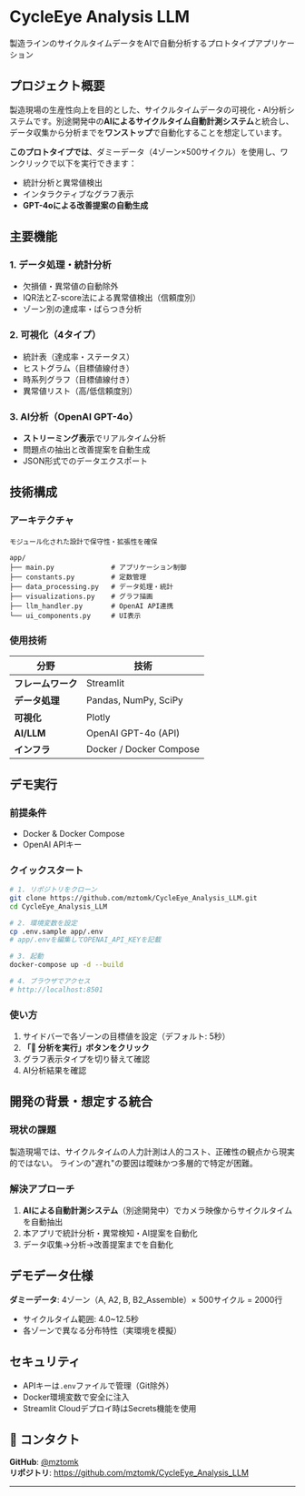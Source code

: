 # CycleEye Analysis LLM

製造ラインのサイクルタイムデータをAIで自動分析するプロトタイプアプリケーション

## プロジェクト概要

製造現場の生産性向上を目的とした、サイクルタイムデータの可視化・AI分析システムです。別途開発中の**AIによるサイクルタイム自動計測システム**と統合し、データ収集から分析までを**ワンストップ**で自動化することを想定しています。

**このプロトタイプでは**、ダミーデータ（4ゾーン×500サイクル）を使用し、ワンクリックで以下を実行できます：
- 統計分析と異常値検出
- インタラクティブなグラフ表示
- **GPT-4oによる改善提案の自動生成**

## 主要機能

### 1. データ処理・統計分析
- 欠損値・異常値の自動除外
- IQR法とZ-score法による異常値検出（信頼度別）
- ゾーン別の達成率・ばらつき分析

### 2. 可視化（4タイプ）
- 統計表（達成率・ステータス）
- ヒストグラム（目標値線付き）
- 時系列グラフ（目標値線付き）
- 異常値リスト（高/低信頼度別）

### 3. AI分析（OpenAI GPT-4o）
- **ストリーミング表示**でリアルタイム分析
- 問題点の抽出と改善提案を自動生成
- JSON形式でのデータエクスポート

## 技術構成

### アーキテクチャ

```
モジュール化された設計で保守性・拡張性を確保

app/
├── main.py              # アプリケーション制御
├── constants.py         # 定数管理
├── data_processing.py   # データ処理・統計
├── visualizations.py    # グラフ描画
├── llm_handler.py       # OpenAI API連携
└── ui_components.py     # UI表示
```

### 使用技術

| 分野 | 技術 |
|-----|------|
| **フレームワーク** | Streamlit |
| **データ処理** | Pandas, NumPy, SciPy |
| **可視化** | Plotly |
| **AI/LLM** | OpenAI GPT-4o (API) |
| **インフラ** | Docker / Docker Compose |

## デモ実行

### 前提条件
- Docker & Docker Compose
- OpenAI APIキー

### クイックスタート

```bash
# 1. リポジトリをクローン
git clone https://github.com/mztomk/CycleEye_Analysis_LLM.git
cd CycleEye_Analysis_LLM

# 2. 環境変数を設定
cp .env.sample app/.env
# app/.envを編集してOPENAI_API_KEYを記載

# 3. 起動
docker-compose up -d --build

# 4. ブラウザでアクセス
# http://localhost:8501
```

### 使い方

1. サイドバーで各ゾーンの目標値を設定（デフォルト: 5秒）
2. **「🚀 分析を実行」ボタンをクリック**
3. グラフ表示タイプを切り替えて確認
4. AI分析結果を確認

## 開発の背景・想定する統合

### 現状の課題
製造現場では、サイクルタイムの人力計測は人的コスト、正確性の観点から現実的ではない。
ラインの"遅れ"の要因は曖昧かつ多層的で特定が困難。

### 解決アプローチ
1. **AIによる自動計測システム**（別途開発中）でカメラ映像からサイクルタイムを自動抽出
2. 本アプリで統計分析・異常検知・AI提案を自動化
3. データ収集→分析→改善提案までを自動化

## デモデータ仕様

**ダミーデータ**: 4ゾーン（A, A2, B, B2_Assemble）× 500サイクル = 2000行
- サイクルタイム範囲: 4.0~12.5秒
- 各ゾーンで異なる分布特性（実環境を模擬）

## セキュリティ

- APIキーは`.env`ファイルで管理（Git除外）
- Docker環境変数で安全に注入
- Streamlit Cloudデプロイ時はSecrets機能を使用

## 📧 コンタクト

**GitHub**: [@mztomk](https://github.com/mztomk)  
**リポジトリ**: https://github.com/mztomk/CycleEye_Analysis_LLM

---